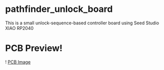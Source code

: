 # pathfinder_unlock_board
This is a small unlock-sequence-based controller board using Seed Studio XIAO RP2040

# PCB Preview!
! [PCB Image](./pcb.png)
